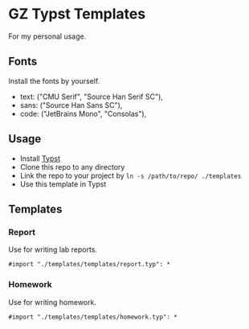 # GZ Typst Templates

For my personal usage.

## Fonts

Install the fonts by yourself.

- text: ("CMU Serif", "Source Han Serif SC"),
- sans: ("Source Han Sans SC"),
- code: ("JetBrains Mono", "Consolas"),

## Usage

- Install [Typst](https://typst.app)
- Clone this repo to any directory
- Link the repo to your project by `ln -s /path/to/repo/ ./templates`
- Use this template in Typst

## Templates

### Report

Use for writing lab reports.

```
#import "./templates/templates/report.typ": *
```

### Homework

Use for writing homework.

```
#import "./templates/templates/homework.typ": *
```
